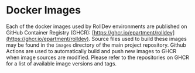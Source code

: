 # Docker Images

Each of the docker images used by RollDev environments are published on GitHub Container Registry (GHCR): [https://ghcr.io/epartment/rolldev](https://ghcr.io/epartment/rolldev). Source files used to build these images may be found in the `images` directory of the main project repository. Github Actions are used to automatically build and push new images to GHCR when image sources are modified. Please refer to the repositories on GHCR for a list of available image versions and tags.
